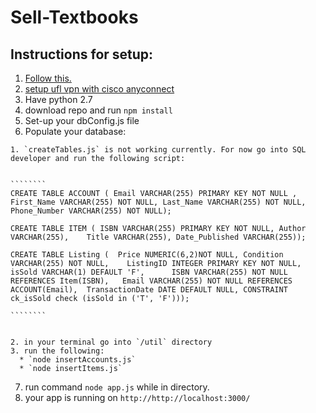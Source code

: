 # Sell-Textbooks

## Instructions for setup:

  1. [Follow this.](https://github.com/oracle/node-oracledb/blob/master/INSTALL.md#instrpm)
  2. [setup ufl vpn with cisco anyconnect](https://connect.ufl.edu/it/wiki/pages/glvpn.aspx)
  3. Have python 2.7
  4. download repo and run `npm install`
  5. Set-up your dbConfig.js file
  6. Populate your database:

    1. `createTables.js` is not working currently. For now go into SQL developer and run the following script:


    ````````
    CREATE TABLE ACCOUNT ( Email VARCHAR(255) PRIMARY KEY NOT NULL , First_Name VARCHAR(255) NOT NULL, Last_Name VARCHAR(255) NOT NULL,	Phone_Number VARCHAR(255) NOT NULL);

    CREATE TABLE ITEM ( ISBN VARCHAR(255) PRIMARY KEY NOT NULL,	Author VARCHAR(255),	Title VARCHAR(255),	Date_Published VARCHAR(255));

    CREATE TABLE Listing (	Price NUMERIC(6,2)NOT NULL,	Condition VARCHAR(255) NOT NULL,	ListingID INTEGER PRIMARY KEY NOT NULL,  	isSold VARCHAR(1) DEFAULT 'F',  	ISBN VARCHAR(255) NOT NULL REFERENCES Item(ISBN),	Email VARCHAR(255) NOT NULL REFERENCES ACCOUNT(Email),	TransactionDate DATE DEFAULT NULL, CONSTRAINT ck_isSold check (isSold in ('T', 'F')));

    ````````

    
    2. in your terminal go into `/util` directory
    3. run the following:
      * `node insertAccounts.js`
      * `node insertItems.js`
  7. run command `node app.js` while in directory.
  8. your app is running on `http://http://localhost:3000/`

